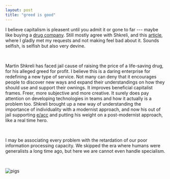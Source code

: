 ```yaml
---
layout: post
title: "greed is good"
---
```


I believe capitalism is pleasent until you admit it or gone to far --- maybe like buying a [drug company][daraprim]. Still mostly agree with Shkreli, and this [article][article], where I gladly met my requests and not making feel bad about it. Sounds selfish, is selfish but also very devine.

<br>

Martin Shkreli has faced jail cause of raising the price of a life-saving drug, for his alleged greed for profit. I believe this is a daring enterprise for redefining a new type of service. Not many can deny that it encourages people to discover new ways and expand their understandings on how they should use and support their ownings. It improves beneficial capitalist frames. Freer, more subjective and more creative. It surely does pay attention on developing technologies in teams and how it actually is a problem too. Shkreli brought up a new way of understanding the importance of individuality with a modernist approach, and now his out of jail supporting [e/acc][eacc] and putting his weight on a post-modernist approach, like a real time hero.

<br>

I may be associating every problem with the retardation of our poor information processing capacity. We skipped the era where humans were generalists a long time ago, but here we are cannot even handle specialism.

<br> 

![pigs](/myblog/images/pigs.jpg)



























[article]: https://www.washingtonpost.com/news/morning-mix/wp/2015/09/23/pharma-bro-martin-shkreli-and-the-very-american-debate-over-maximizing-profit/
[daraprim]: https://en.wikipedia.org/wiki/Martin_Shkreli
[eacc]:https://geohot.github.io/blog/jekyll/update/2022/12/31/eacc.html